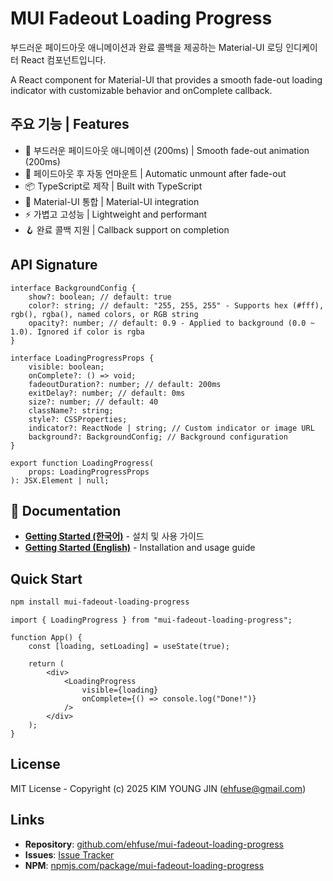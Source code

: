 # MUI Fadeout Loading Progress

부드러운 페이드아웃 애니메이션과 완료 콜백을 제공하는 Material-UI 로딩 인디케이터 React 컴포넌트입니다.

A React component for Material-UI that provides a smooth fade-out loading indicator with customizable behavior and onComplete callback.

## 주요 기능 | Features

-   🎨 부드러운 페이드아웃 애니메이션 (200ms) | Smooth fade-out animation (200ms)
-   🔄 페이드아웃 후 자동 언마운트 | Automatic unmount after fade-out
-   📦 TypeScript로 제작 | Built with TypeScript
-   🎯 Material-UI 통합 | Material-UI integration
-   ⚡ 가볍고 고성능 | Lightweight and performant
-   🪝 완료 콜백 지원 | Callback support on completion

## API Signature

```tsx
interface BackgroundConfig {
    show?: boolean; // default: true
    color?: string; // default: "255, 255, 255" - Supports hex (#fff), rgb(), rgba(), named colors, or RGB string
    opacity?: number; // default: 0.9 - Applied to background (0.0 ~ 1.0). Ignored if color is rgba
}

interface LoadingProgressProps {
    visible: boolean;
    onComplete?: () => void;
    fadeoutDuration?: number; // default: 200ms
    exitDelay?: number; // default: 0ms
    size?: number; // default: 40
    className?: string;
    style?: CSSProperties;
    indicator?: ReactNode | string; // Custom indicator or image URL
    background?: BackgroundConfig; // Background configuration
}

export function LoadingProgress(
    props: LoadingProgressProps
): JSX.Element | null;
```

## 📖 Documentation

-   **[Getting Started (한국어)](docs/getting-started-ko.md)** - 설치 및 사용 가이드
-   **[Getting Started (English)](docs/getting-started-en.md)** - Installation and usage guide

## Quick Start

```bash
npm install mui-fadeout-loading-progress
```

```tsx
import { LoadingProgress } from "mui-fadeout-loading-progress";

function App() {
    const [loading, setLoading] = useState(true);

    return (
        <div>
            <LoadingProgress
                visible={loading}
                onComplete={() => console.log("Done!")}
            />
        </div>
    );
}
```

## License

MIT License - Copyright (c) 2025 KIM YOUNG JIN (ehfuse@gmail.com)

## Links

-   **Repository**: [github.com/ehfuse/mui-fadeout-loading-progress](https://github.com/ehfuse/mui-fadeout-loading-progress)
-   **Issues**: [Issue Tracker](https://github.com/ehfuse/mui-fadeout-loading-progress/issues)
-   **NPM**: [npmjs.com/package/mui-fadeout-loading-progress](https://www.npmjs.com/package/mui-fadeout-loading-progress)
